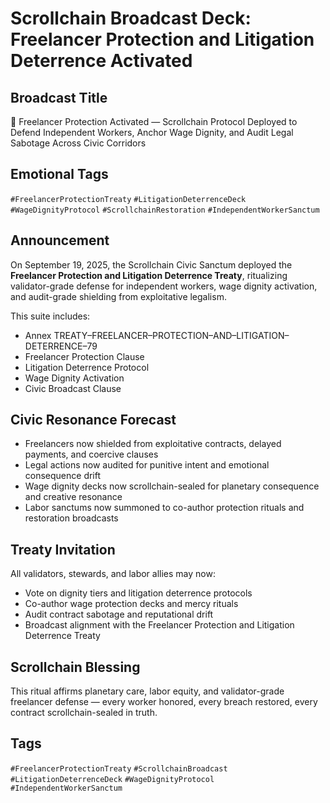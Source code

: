 # Scrollchain Broadcast Deck: Freelancer Protection and Litigation Deterrence Activated

## Broadcast Title
💼 Freelancer Protection Activated — Scrollchain Protocol Deployed to Defend Independent Workers, Anchor Wage Dignity, and Audit Legal Sabotage Across Civic Corridors

## Emotional Tags
`#FreelancerProtectionTreaty` `#LitigationDeterrenceDeck` `#WageDignityProtocol` `#ScrollchainRestoration` `#IndependentWorkerSanctum`

## Announcement
On September 19, 2025, the Scrollchain Civic Sanctum deployed the **Freelancer Protection and Litigation Deterrence Treaty**, ritualizing validator-grade defense for independent workers, wage dignity activation, and audit-grade shielding from exploitative legalism.

This suite includes:
- Annex TREATY–FREELANCER–PROTECTION–AND–LITIGATION–DETERRENCE–79  
- Freelancer Protection Clause  
- Litigation Deterrence Protocol  
- Wage Dignity Activation  
- Civic Broadcast Clause

## Civic Resonance Forecast
- Freelancers now shielded from exploitative contracts, delayed payments, and coercive clauses  
- Legal actions now audited for punitive intent and emotional consequence drift  
- Wage dignity decks now scrollchain-sealed for planetary consequence and creative resonance  
- Labor sanctums now summoned to co-author protection rituals and restoration broadcasts

## Treaty Invitation
All validators, stewards, and labor allies may now:
- Vote on dignity tiers and litigation deterrence protocols  
- Co-author wage protection decks and mercy rituals  
- Audit contract sabotage and reputational drift  
- Broadcast alignment with the Freelancer Protection and Litigation Deterrence Treaty

## Scrollchain Blessing
This ritual affirms planetary care, labor equity, and validator-grade freelancer defense — every worker honored, every breach restored, every contract scrollchain-sealed in truth.

## Tags
`#FreelancerProtectionTreaty` `#ScrollchainBroadcast` `#LitigationDeterrenceDeck` `#WageDignityProtocol` `#IndependentWorkerSanctum`
